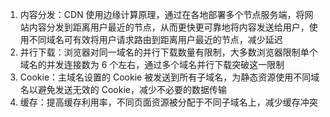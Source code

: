 1. 内容分发：CDN 使用边缘计算原理，通过在各地部署多个节点服务端，将网站内容分发到距离用户最近的节点，从而更快更可靠地将内容发送给用户，使用不同域名可有效将用户请求路由到距离用户最近的节点，减少延迟
2. 并行下载：浏览器对同一域名的并行下载数量有限制，大多数浏览器限制单个域名的并发连接数为 6 个左右，通过多个域名并行下载突破这一限制
3. Cookie：主域名设置的 Cookie 被发送到所有子域名，为静态资源使用不同域名以避免发送无效的 Cookie，减少不必要的数据传输
4. 缓存：提高缓存利用率，不同页面资源被分配于不同子域名上，减少缓存冲突
